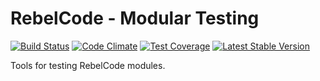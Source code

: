 # RebelCode - Modular Testing

[![Build Status](https://travis-ci.org/rebelcode/modular-testing.svg?branch=master)](https://travis-ci.org/rebelcode/modular-testing)
[![Code Climate](https://codeclimate.com/github/rebelcode/modular-testing/badges/gpa.svg)](https://codeclimate.com/github/rebelcode/modular-testing)
[![Test Coverage](https://codeclimate.com/github/rebelcode/modular-testing/badges/coverage.svg)](https://codeclimate.com/github/rebelcode/modular-testing/coverage)
[![Latest Stable Version](https://poser.pugx.org/rebelcode/modular-testing/version)](https://packagist.org/packages/rebelcode/modular-testing)

Tools for testing RebelCode modules.
